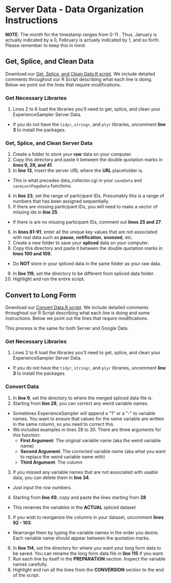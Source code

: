 # Server Data - Data Organization Instructions

**NOTE**: The month for the timestamp ranges from 0-11 . Thus, January is actually indicated by a 0, February is actually indicated by 1, and so forth. Please remember to keep this in mind.

## Get, Splice, and Clean Data
Download our [Get, Splice, and Clean Data.R script](https://github.com/sabrinathai/ExperienceSampler/blob/master/Data-Organization-R-Option/Get%2C%20Splice%2C%20and%20Clean%20Server%20Data.R). We include detailed comments throughout our R Script describing what each line is doing. Below we point out the lines that require modifications. 

### Get Necessary Libraries
1. Lines 2 to 6 load the libraries you'll need to get, splice, and clean your ExperienceSampler Server Data.
  * If you do not have the `tidyr`, `stringr`, and `plyr` libraries, uncomment **line 3** to install the packages. 

### Get, Splice, and Clean Server Data
1. Create a folder to store your **raw** data on your computer. 
2. Copy this directory and paste it between the double quotation marks in **lines 9, 29, and 41**. 
3. In **line 13**, insert the server URL where the **URL** placeholder is.
  * This is what precedes data_collector.cgi in your `saveData` and `saveLastPageData` functions. 
4. In **line 23**, set the range of participant IDs. Presumably this is a range of numbers that has been assigned sequentially.
5. If there are missing participant IDs, you will need to make a vector of missing ids in **line 25**.
  * If there is are no missing participant IDs, comment out **lines 25 and 27**. 
6. In **lines 81-91**, enter all the unique key values that are not associated with real data such as **pause**, **notification**, **snoozed**, etc. 
7. Create a new folder to save your **spliced** data on your computer. 
8. Copy this directory and paste it between the double quotation marks in **lines 100 and 109**.
  * Do **NOT** store in your spliced data in the same folder as your raw data. 
9. In **line 119**, set the directory to be different from spliced data folder. 
10. Highlight and run the entire script. 

## Convert to Long Form
Download our [Convert Data.R script](https://github.com/sabrinathai/ExperienceSampler/edit/master/Data-Organization-R-Option/Convert%20Data.R). We include detailed comments throughout our R Script describing what each line is doing and some instructions. Below we point out the lines that require modifications.

This process is the same for both Server and Google Data. 
### Get Necessary Libraries
1. Lines 2 to 6 load the libraries you'll need to get, splice, and clean your ExperienceSampler Server Data.
  * If you do not have the `tidyr`, `stringr`, and `plyr` libraries, uncomment **line 3** to install the packages. 

### Convert Data ###
1. In **line 9**, set the directory to where the merged spliced data file is. 
2. Starting from **line 28**, you can correct any weird variable names.
 * Sometimes ExperienceSampler will append a "1" or a "-" to variable names. You want to ensure that values for the same variable are 
 written in the same column, so you need to correct this. 
 * We included examples in lines 28 to 30. There are three arguments for this function:
   * **First Argument**: The original variable name (aka the weird variable name)
    * **Second Argument**: The corrected variable name (aka what you want to replace the weird variable name with)
    * **Third Argument**: The column
3. If you missed any variable names that are not associated with usable data, you can delete them in **line 34**. 
 * Just input the row numbers.
4. Starting from **line 49**, copy and paste the lines starting from **28**
 * This renames the variables in the **ACTUAL** spliced dataset
5. If you wish to reorganize the columns in your dataset, uncomment **lines 92 - 103**.
 * Rearrange them by typing the variable names in the order you desire. Each variable name should appear between the quotation marks. 
6. In **line 114**, set the directory for where you want your long form data to be saved. You can rename the long form data file in **line 115** if you want. 
7. Run each line by itself in the **PREPARATION** section. Inspect the variable names carefully. 
8. Highlight and run all the lines from the **CONVERSION** section to the end of the script. 
